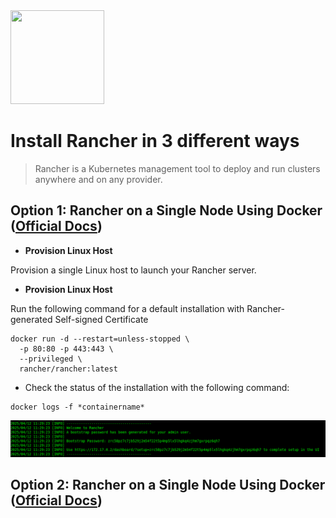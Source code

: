 <img src="https://ranchermanager.docs.rancher.com/img/rancher-logo-horiz-color.svg" width="150" height="150">

# Install Rancher in 3 different ways
> Rancher is a Kubernetes management tool to deploy and run clusters anywhere and on any provider.

## Option 1: Rancher on a Single Node Using Docker ([Official Docs](https://ranchermanager.docs.rancher.com/getting-started/installation-and-upgrade/other-installation-methods/rancher-on-a-single-node-with-docker))
- **Provision Linux Host**

Provision a single Linux host to launch your Rancher server.
- **Provision Linux Host**

Run the following command for a default installation with Rancher-generated Self-signed Certificate
```
docker run -d --restart=unless-stopped \
  -p 80:80 -p 443:443 \
  --privileged \
  rancher/rancher:latest
```
- Check the status of the installation with the following command: 

```
docker logs -f *containername*
```

![image](./screenshots/image.png)

## Option 2: Rancher on a Single Node Using Docker ([Official Docs](https://ranchermanager.docs.rancher.com/getting-started/installation-and-upgrade/other-installation-methods/rancher-on-a-single-node-with-docker))